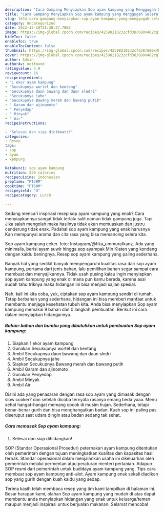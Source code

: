 ```yaml
---
description: "Cara Gampang Menyiapkan Sop ayam kampung yang Menggugah Selera, Buat Buka Puasa Enak"
title: "Cara Gampang Menyiapkan Sop ayam kampung yang Menggugah Selera, Buat Buka Puasa Enak"
slug: 1634-cara-gampang-menyiapkan-sop-ayam-kampung-yang-menggugah-selera-buat-buka-puasa-enak
category: Uncategorized
date: 2022-12-10T21:30:27.780Z
image: https://img-global.cpcdn.com/recipes/42598210232cfd38/680x482cq70/sop-ayam-kampung-foto-resep-utama.jpg
hideToc: false
enableToc: true
enableTocContent: false
thumbnail: https://img-global.cpcdn.com/recipes/42598210232cfd38/680x482cq70/sop-ayam-kampung-foto-resep-utama.jpg
cover: https://img-global.cpcdn.com/recipes/42598210232cfd38/680x482cq70/sop-ayam-kampung-foto-resep-utama.jpg
author: Admin
authorAv: notfound
ratingvalue: 4.9
reviewcount: 16
recipeingredient:
- "1 ekor ayam kampung"
- "Secukupnya wortel dan kentang"
- "Secukupnya daun bawang dan daun sledri"
- "Secukupnya jahe"
- "Secukupnya Bawang merah dan bawang putih"
- " Garam dan ajinomoto"
- " Penyedap"
- " Minyak"
- " Air"
recipeinstructions:

- "Selesai dan siap dinikmati!"
categories:
- Resep
tags:
- sop
- ayam
- kampung

katakunci: sop ayam kampung 
nutrition: 250 calories
recipecuisine: Indonesian
preptime: "PT39M"
cooktime: "PT50M"
recipeyield: "4"
recipecategory: Lunch

---
```



Sedang mencari inspirasi resep sop ayam kampung yang enak? Cara menyiapkannya sangat tidak terlalu sulit namun tidak gampang juga. Tapi Jika salah mengolah maka hasilnya tidak akan memuaskan dan justru cenderung tidak enak. Padahal sop ayam kampung yang enak harusnya Kan mempunyai aroma dan cita rasa yang bisa memancing selera kita.


Sop ayam kampung ceker. foto: Instagram/@fika_ummurafkanz. Ada yang minimalis, berisi ayam suwir hingga sop ayampak Min Klaten yang kondang dengan kaldu beningnya. Resep sop ayam kampung yang paling sederhana.

Banyak hal yang sedikit banyak mempengaruhi kualitas rasa dari sop ayam kampung, pertama dari jenis bahan, lalu pemilihan bahan segar sampai cara membuat dan menyajikannya. Tidak usah pusing kalau ingin menyiapkan sop ayam kampung yang enak di mana pun kamu berada, karena asal sudah tahu triknya maka hidangan ini bisa menjadi sajian spesial.


Nah, kali ini kita coba, yuk, ciptakan sop ayam kampung sendiri di rumah. Tetap berbahan yang sederhana, hidangan ini bisa memberi manfaat untuk membantu menjaga kesehatan tubuh kita. Anda bisa menyiapkan Sop ayam kampung memakai 9 bahan dan 0 langkah pembuatan. Berikut ini cara dalam menyiapkan hidangannya.

<!--inarticleads1-->

##### Bahan-bahan dan bumbu yang dibutuhkan untuk pembuatan Sop ayam kampung:

1. Siapkan 1 ekor ayam kampung
1. Gunakan Secukupnya wortel dan kentang
1. Ambil Secukupnya daun bawang dan daun sledri
1. Ambil Secukupnya jahe
1. Siapkan Secukupnya Bawang merah dan bawang putih
1. Ambil  Garam dan ajinomoto
1. Gunakan  Penyedap
1. Ambil  Minyak
1. Ambil  Air


Disini ada yang penasaran dengan rasa sop ayam yang dimasak dengan slow cooker? dan setelah dicoba ternyata rasanya emang beda yaaa. Menu sehat hangat-hangat memang cocok di musim hujan. Sederhana, tetapi benar-benar gurih dan bisa menghangatkan badan. Kuah sop ini paling pas diseruput saat udara dingin atau badan sedang tak sehat. 

<!--inarticleads2-->

##### Cara memasak Sop ayam kampung:


1. Selesai dan siap dihidangkan!

SOP (Standar Operasional Prosedur) peternakan ayam kampung ditentukan oleh pemerintah dengan tujuan meningkatkan kualitas dan kapasitas hasil ternak. Standar operasional dalam menjalankan usaha ini dikeluarkan oleh pemerintah melalui permentan atau peraturan menteri pertanian. Adapun SOP resmi dari pemerintah untuk budidaya ayam kampung yang. Tips cara membuat sop ayam kampung anti-alot. Ayam kampung enak sekali diadikan sop yang gurih dengan kuah kaldu yang sedap. 

Terima kasih telah membaca resep yang tim kami tampilkan di halaman ini. Besar harapan kami, olahan Sop ayam kampung yang mudah di atas dapat membantu anda menyiapkan hidangan yang enak untuk keluarga/teman maupun menjadi inspirasi untuk berjualan makanan. Selamat mencoba!
